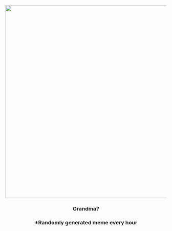 <p align="center">
        <img src="https://i.redd.it/z12d9xddgtt81.png" width="600" height="600">
        </p>
        <h3 align="center">Grandma?</h3>
        <h3 align="center">*Randomly generated meme every hour</h3>
    